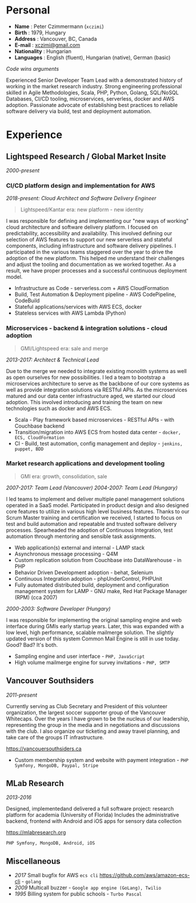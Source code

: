 # Personal

* **Name** : Peter Czimmermann (`xczimi`)
* **Birth** : 1979, Hungary
* **Address** : Vancouver, BC, Canada
* **E-mail** : xczimi@gmail.com
* **Nationality** : Hungarian
* **Languages** : English (fluent), Hungarian (native), German (basic)

_Code wins arguments_

Experienced Senior Developer Team Lead with a demonstrated history of working in the market research industry. Strong engineering professional skilled in Agile Methodologies, Scala, PHP, Python, Golang, SQL/NoSQL Databases, CI/CD tooling, microservices, serverless, docker and AWS adoption. Passionate advocate of establishing best practices to reliable software delivery via build, test and deployment automation.

# Experience

## Lightspeed Research / Global Market Insite

_2000-present_

### CI/CD platform design and implementation for AWS

_2018-present: Cloud Architect and Software Delivery Engineer_

> Lightspeed/Kantar era: new platform - new identity

I was responsible for defining and implementing our "new ways of working" cloud architecture and software delivery platform. I focused on predictability, accessibility and availability. This involved defining our selection of AWS features to support our new serverless and stateful components, including infrastructure and software delivery pipelines. I participated in the various teams staggered over the year to drive the adoption of the new platform. This helped me understand their challenges and adjust the tooling and documentation as we worked together. As a result, we have proper processes and a successful continuous deployment model.

* Infrastructure as Code - serverless.com + AWS CloudFormation
* Build, Test Automation & Deployment pipeline - AWS CodePipeline, CodeBuild
* Stateful applications/services with AWS ECS, docker
* Stateless services with AWS Lambda (Python)

### Microservices - backend & integration solutions - cloud adoption

> GMI/Lightspeed era: sale and merge

_2013-2017: Architect & Technical Lead_

Due to the merge we needed to integrate existing monolith systems as well as open ourselves for new possibilities. I led a team to bootstrap a microservices architecture to serve as the backbone of our core systems as well as provide integration solutions via RESTful APIs. As the microservices matured and our data center infrastructure aged, we started our cloud adoption. This involved introducing and training the team on new technologies such as docker and AWS ECS.

* Scala - Play framework based microservices - RESTful APIs - with Couchbase backend
* Transition/migration into AWS ECS from hosted data center - `docker, ECS, CloudFormation`
* CI - Build, test automation, config management and deploy - `jenkins, puppet, BDD`

### Market research applications and development tooling

> GMI era: growth, consolidation, sale

_2007-2017: Team Lead (Vancouver)_
_2004-2007: Team Lead (Hungary)_

I led teams to implement and deliver multiple panel management solutions operated in a SaaS model. Participated in product design and also designed core features to utilize in various high level business features. Thanks to our Scrum Master training and certification we received, I started to focus on test and build automation and repeatable and trusted software delivery processes. Spearheaded the adoption of Continuous Integration, test automation through mentoring and sensible task assignments.

* Web application(s) external and internal - LAMP stack
* Asynchronous message processing - Q4M
* Custom replication solution from Couchbase into DataWarehouse - in PHP
* Behavior Driven Development adoption - behat, Selenium
* Continuous Integration adoption - phpUnderControl, PHPUnit
* Fully automated distributed build, deployment and configuration management system for LAMP - GNU make, Red Hat Package Manager (RPM) (cca 2007)

_2000-2003: Software Developer (Hungary)_

I was responsible for implementing the original sampling engine and web interface during GMIs early startup years. Later, this was expanded with a low level, high performance, scalable mailmerge solution. The slightly updated version of this system Common Mail Engine is still in use today. Good? Bad? It's both.

* Sampling engine and user interface - `PHP, JavaScript`
* High volume mailmerge engine for survey invitations - `PHP, SMTP`

## Vancouver Southsiders

_2011-present_

Currently serving as Club Secretary and President of this volunteer organization, the largest soccer supporter group of the Vancouver Whitecaps. Over the years I have grown to be the nucleus of our leadership, representing the group in the media and in negotiations and discussions with the club. I also organize our ticketing and away travel planning, and take care of the groups IT infrastructure.

https://vancouersouthsiders.ca

* Custom membership system and website with payment integration - `PHP Symfony, MongoDB, Paypal, Stripe` 

## MLab Research

_2013-2016_

Designed, implementedand delivered a full software project: research platform for academia (University of Florida)
Includes the administrative backend, frontend with Android and iOS apps for sensory data collection

https://mlabresearch.org

`PHP Symfony, MongoDB, Android, iOS`

## Miscellaneous

* _2017_ Small bugfix for AWS `ecs cli` https://github.com/aws/amazon-ecs-cli - `golang` 
* _2009_ Multicall buzzer - `Google app engine (GoLang), Twilio` 
* _1995_ Billing system for public schools - `Turbo Pascal` 
